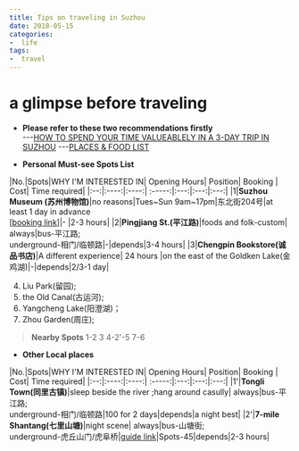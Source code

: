 ```yaml
---
title: Tips on traveling in Suzhou
date: 2018-05-15
categories: 
-  life
tags:
-  travel
---
```


# a glimpse before traveling



- **Please refer to these two recommendations firstly**<br>---[HOW TO SPEND YOUR TIME VALUEABLELY IN A 3-DAY TRIP IN SUZHOU](http://www.mafengwo.cn/mdd/cityroute/10207_254.html)
---[PLACES & FOOD LIST](https://www.zhihu.com/question/26884496/answer/86408966)

- **Personal Must-see Spots List**

 |No.|Spots|WHY I'M INTERESTED IN| Opening Hours| Position| Booking | Cost| Time required|
 |:--:|:----:|:----:| :-----:|:---:|:---:|:---:|
 |1|**Suzhou Museum (苏州博物馆)**|no reasons|Tues~Sun 9am~17pm|东北街204号|at least 1 day in advance<br> [[booking link](http://www.szmuseum.com/#page1)]|- |2-3 hours|
 |2|**Pingjiang St.(平江路)**|foods and folk-custom| always|bus-平江路;<br>underground-相门/临顿路|-|depends|3-4 hours|
 |3|**Chengpin Bookstore(诚品书店)**|A different experience| 24 hours |on the east of the Goldken Lake(金鸡湖)|-|depends|2/3-1 day|
 
 4. Liu Park(留园);
 5. the Old Canal(古运河);
 6. Yangcheng Lake(阳澄湖)；
 7. Zhou Garden(周庄);

>**Nearby Spots**
> 1-2
> 3
> 4-2'-5 
> 7-6

- **Other Local places**

 |No.|Spots|WHY I'M INTERESTED IN| Opening Hours| Position| Booking | Cost| Time required|
 |:--:|:----:|:----:| :-----:|:---:|:---:|:---:|
 |1'|**Tongli Town(同里古镇)**|sleep beside the river ;hang around casully| always|bus-平江路;<br>underground-相门/临顿路|100 for 2 days|depends|a night best|
 |2'|**7-mile Shantang(七里山塘)**|night scene| always|bus-山塘街;<br>underground-虎丘山门/虎阜桥|[guide link](http://www.shantang.com.cn/)|Spots-45|depends|2-3 hours|

